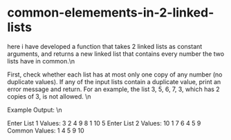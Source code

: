 # common-elemements-in-2-linked-lists
here i have developed a function that takes 2 linked lists as constant arguments, and returns a new linked list that contains every number the two lists have in common.\n 

First, check whether each list has at most only one copy of any number (no duplicate values). If any of the input lists contain a duplicate value, print an error message and return. For an example, the list 3, 5, 6, 7, 3, which has 2 copies of 3, is not allowed.  \n

Example Output: \n

Enter List 1 Values: 3 2 4 9 8 1 10 5
Enter List 2 Values: 10 1 7 6 4 5 9 
Common Values: 1 4 5 9 10 
